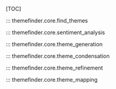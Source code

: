 [TOC]

::: themefinder.core.find_themes

::: themefinder.core.sentiment_analysis

::: themefinder.core.theme_generation

::: themefinder.core.theme_condensation

::: themefinder.core.theme_refinement

::: themefinder.core.theme_mapping

